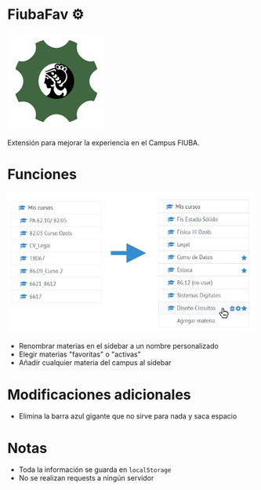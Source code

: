 # FiubaFav ⚙

![](icon.png)

Extensión para mejorar la experiencia en el Campus FIUBA.

# Funciones

![](example.jpg)

- Renombrar materias en el sidebar a un nombre personalizado
- Elegir materias "favoritas" o "activas"
- Añadir cualquier materia del campus al sidebar

# Modificaciones adicionales
- Elimina la barra azul gigante que no sirve para nada y saca espacio

# Notas
- Toda la información se guarda en `localStorage`
- No se realizan requests a ningún servidor
